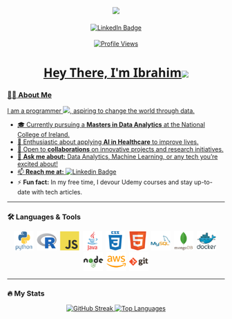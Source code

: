 <div id="header" align="center">
  <img src="https://i.giphy.com/media/v1.Y2lkPTc5MGI3NjExNDJ5dnRnbGZrcjFzbmN1c21pNXVrcjFzbXhkMndxYjdubXFnYnNmeCZlcD12MV9pbnRlcm5hbF9naWZfYnlfaWQmY3Q9Zw/tMqcVfcJiYpAPZJWMH/giphy.gif" width="500"/>
</div>

<div id="badges" align="center" style="margin: 20px;">
  <a href="https://www.linkedin.com/in/ibrahimssmalik">
    <img src="https://img.shields.io/badge/LinkedIn-blue?style=for-the-badge&logo=linkedin&logoColor=white" alt="LinkedIn Badge"/>
</div>

<div id="badges" align="center">
  <img src="https://komarev.com/ghpvc/?username=ibrahimssmalik&style=for-the-badge&color=blue" alt="Profile Views"/>
</div>

<h1 align="center" style="font-family: 'Segoe UI', Tahoma, Geneva, Verdana, sans-serif;">
  Hey There, I'm Ibrahim<img src="https://media.giphy.com/media/3ov9jDblR6W2d6NfJC/giphy.gif" width="30px" style="vertical-align: middle;"/>
</h1>

<!-- --- -->

### :man_technologist: About Me

I am a programmer <img src="https://media.giphy.com/media/WUlplcMpOCEmTGBtBW/giphy.gif" width="25">, aspiring to change the world through data.

- 🎓 Currently pursuing a **Masters in Data Analytics** at the National College of Ireland.
- 🌱 Enthusiastic about applying **AI in Healthcare** to improve lives.
- 🤝 Open to **collaborations** on innovative projects and research initiatives.
- 💬 **Ask me about:** Data Analytics, Machine Learning, or any tech you’re excited about!
- 📫 **Reach me at:** [![Linkedin Badge](https://img.shields.io/badge/-ibrahim-blue?style=flat&logo=Linkedin&logoColor=white)](https://www.linkedin.com/in/ibrahimssmalik)
- ⚡ **Fun fact:** In my free time, I devour Udemy courses and stay up-to-date with tech articles.

---

### :hammer_and_wrench: Languages & Tools

<div align="center">
  <img src="https://github.com/devicons/devicon/blob/master/icons/python/python-original-wordmark.svg" title="Python" alt="Python" width="45" height="45"/>&nbsp;
  <img src="https://github.com/devicons/devicon/blob/master/icons/r/r-original.svg" title="R" alt="R" width="45" height="45"/>&nbsp;
  <img src="https://github.com/devicons/devicon/blob/master/icons/javascript/javascript-original.svg" title="JavaScript" alt="JavaScript" width="45" height="45"/>&nbsp;
  <img src="https://github.com/devicons/devicon/blob/master/icons/java/java-original-wordmark.svg" title="Java" alt="Java" width="45" height="45"/>&nbsp;
  <img src="https://github.com/devicons/devicon/blob/master/icons/css3/css3-plain-wordmark.svg" title="CSS3" alt="CSS3" width="45" height="45"/>&nbsp;
  <img src="https://github.com/devicons/devicon/blob/master/icons/html5/html5-original.svg" title="HTML5" alt="HTML5" width="45" height="45"/>&nbsp;
  <img src="https://github.com/devicons/devicon/blob/master/icons/mysql/mysql-original-wordmark.svg" title="MySQL" alt="MySQL" width="45" height="45"/>&nbsp;
  <img src="https://github.com/devicons/devicon/blob/master/icons/mongodb/mongodb-original-wordmark.svg" title="MongoDB" alt="MongoDB" width="45" height="45"/>&nbsp;
  <img src="https://github.com/devicons/devicon/blob/master/icons/docker/docker-original-wordmark.svg" title="Docker" alt="Docker" width="45" height="45"/>&nbsp;
  <img src="https://github.com/devicons/devicon/blob/master/icons/nodejs/nodejs-original-wordmark.svg" title="NodeJS" alt="NodeJS" width="45" height="45"/>&nbsp;
  <img src="https://github.com/devicons/devicon/blob/master/icons/amazonwebservices/amazonwebservices-plain-wordmark.svg" title="AWS" alt="AWS" width="45" height="45"/>&nbsp;
  <img src="https://github.com/devicons/devicon/blob/master/icons/git/git-original-wordmark.svg" title="Git" alt="Git" width="45" height="45"/>
</div>

---

### :fire: My Stats

<div align="center">
  <a href="https://git.io/streak-stats">
    <img src="https://github-readme-streak-stats.herokuapp.com?user=ibrahimssmalik&theme=dark&hide_border=true&mode=weekly" alt="GitHub Streak"/>
  </a>
  
  <a href="https://github.com/anuraghazra/github-readme-stats">
    <img src="https://github-readme-stats.vercel.app/api/top-langs/?username=ibrahimssmalik&layout=compact&theme=vision-friendly-dark" alt="Top Languages"/>
  </a>
</div>
